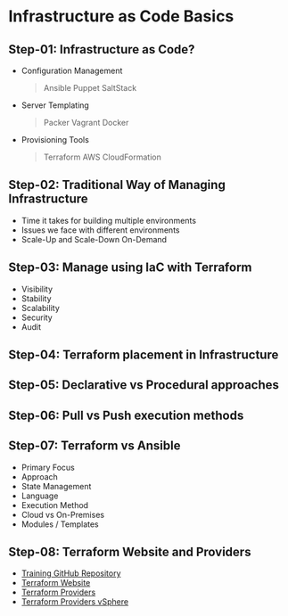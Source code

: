 # Infrastructure as Code Basics

## Step-01: Infrastructure as Code?
- Configuration Management​
  > Ansible
  > Puppet
  > SaltStack
- Server Templating​
  > Packer
  > Vagrant
  > Docker
- Provisioning Tools​
  > Terraform
  > AWS CloudFormation

## Step-02: Traditional Way of Managing Infrastructure
- Time it takes for building multiple environments
- Issues we face with different environments
- Scale-Up and Scale-Down On-Demand

## Step-03: Manage using IaC with Terraform
- Visibility
- Stability
- Scalability
- Security
- Audit

## Step-04: Terraform placement in Infrastructure

## Step-05: Declarative vs Procedural approaches

## Step-06: Pull vs Push execution methods

## Step-07: Terraform vs Ansible
- Primary Focus
- Approach
- State Management
- Language
- Execution Method
- Cloud vs On-Premises
- Modules / Templates

## Step-08: Terraform Website and Providers
- [Training GitHub Repository](https://github.com/salehmiri90/terraform-course.git​)
- [Terraform Website​](https://developer.hashicorp.com/terraform​)
- [Terraform Providers​](https://registry.terraform.io/​)
- [Terraform Providers vSphere​](https://github.com/hashicorp/terraform-provider-vsphere​)
